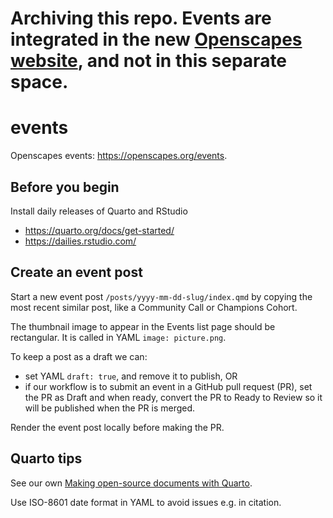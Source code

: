 # Archiving this repo. Events are integrated in the new [Openscapes website](https://openscapes.org/events), and not in this separate space.

# events  
Openscapes events: <https://openscapes.org/events>.

## Before you begin

Install daily releases of Quarto and RStudio
- https://quarto.org/docs/get-started/
- https://dailies.rstudio.com/

## Create an event post

Start a new event post `/posts/yyyy-mm-dd-slug/index.qmd` by copying the most recent similar post, like a Community Call or Champions Cohort. 

The thumbnail image to appear in the Events list page should be rectangular. It is called in YAML `image: picture.png`.

To keep a post as a draft we can:
- set YAML `draft: true`, and remove it to publish, OR
- if our workflow is to submit an event in a GitHub pull request (PR), set the PR as Draft and when ready, convert the PR to Ready to Review so it will be published when the PR is merged. 

Render the event post locally before making the PR.

## Quarto tips

See our own [Making open-source documents with Quarto](https://openscapes.github.io/quarto-website-tutorial/).

Use ISO-8601 date format in YAML to avoid issues e.g. in citation.
